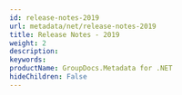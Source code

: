 ```yaml
---
id: release-notes-2019
url: metadata/net/release-notes-2019
title: Release Notes - 2019
weight: 2
description: 
keywords: 
productName: GroupDocs.Metadata for .NET
hideChildren: False
---
```

